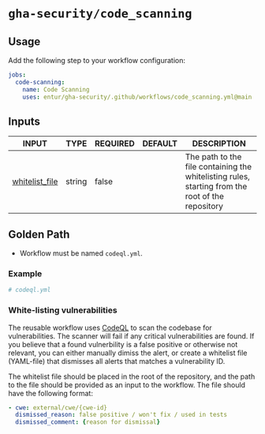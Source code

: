 # `gha-security/code_scanning`

## Usage

Add the following step to your workflow configuration:

```yml
jobs:
  code-scanning:
    name: Code Scanning
    uses: entur/gha-security/.github/workflows/code_scanning.yml@main
```

## Inputs

<!-- AUTO-DOC-INPUT:START - Do not remove or modify this section -->

|                                           INPUT                              |  TYPE  | REQUIRED |    DEFAULT     |                                              DESCRIPTION                                               |
|------------------------------------------------------------------------------|--------|----------|----------------|--------------------------------------------------------------------------------------------------------|
| <a name="input_whitelist_file"></a>[whitelist_file](#input_whitelist_file)   | string |  false   |                |  The path to the file containing the whitelisting rules, starting from the root of the repository      |

<!-- AUTO-DOC-INPUT:END -->

## Golden Path

- Workflow must be named `codeql.yml`.

### Example

```yaml
# codeql.yml
```

### White-listing vulnerabilities
The reusable workflow uses [CodeQL](https://codeql.github.com/) to scan the codebase for vulnerabilities. The scanner will fail if any critical vulnerabilities are found. If you believe that a found vulnerbility is a false positive or otherwise not relevant, you can either manually dimiss the alert, or create a whitelist file (YAML-file) that dismisses all alerts that matches a vulnerability ID.

The whitelist file should be placed in the root of the repository, and the path to the file should be provided as an input to the workflow. The file should have the following format:

```yaml
- cwe: external/cwe/{cwe-id}
  dismissed_reason: false positive / won't fix / used in tests 
  dismissed_comment: {reason for dismissal}
```
